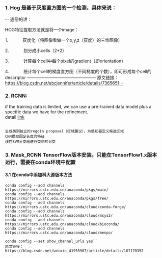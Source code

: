### 1. Hog 是基于灰度直方图的一个检测，具体来说：  
··· 通俗的讲：

HOG特征提取方法就是将一个image：

1.            灰度化（将图像看做一个x,y,z（灰度）的三维图像）

2.            划分成小cells（2*2）

3.            计算每个cell中每个pixel的gradient（即orientation）

4.            统计每个cell的梯度直方图（不同梯度的个数），即可形成每个cell的descriptor
————————————————
原文链接：https://blog.csdn.net/abcjennifer/article/details/7365651···

### 2. RCNN:  
if the training data is limited, we can use a pre-trained data model plus a specific data we have for the refinement.  
detail [link](https://zhuanlan.zhihu.com/p/158218471)  
``` RCNN包含了三个主要的模块：

生成类别独立的regoin proposal（区域建议），为感知器定义候选区域
CNN提取固定长度的特征
线性SVM分类器进行类别的分类 
```  

### 3. Mask_RCNN TensorFlow版本安装。只能在TensorFlow1.x版本运行，需要在conda环境中配置  
#### 3.1 在conda中添加科大源版本方法
```
conda config --add channels https://mirrors.ustc.edu.cn/anaconda/pkgs/main/
conda config --add channels https://mirrors.ustc.edu.cn/anaconda/pkgs/free/
conda config --add channels https://mirrors.ustc.edu.cn/anaconda/cloud/conda-forge/
conda config --add channels https://mirrors.ustc.edu.cn/anaconda/cloud/msys2/
conda config --add channels https://mirrors.ustc.edu.cn/anaconda/cloud/bioconda/
conda config --add channels https://mirrors.ustc.edu.cn/anaconda/cloud/menpo/

conda config --set show_channel_urls yes``
原文链接：https://blog.csdn.net/weixin_41955987/article/details/107170352
```

